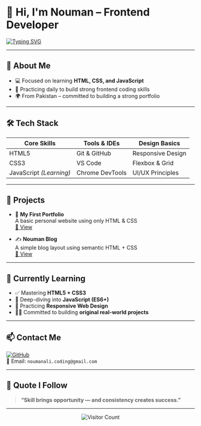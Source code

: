 # 👋 Hi, I'm Nouman – Frontend Developer 

[![Typing SVG](https://readme-typing-svg.demolab.com?font=Poppins&size=26&pause=1000&color=0078D7&center=true&vCenter=true&width=600&lines=Frontend+Web+Learner+%7C+Self-Taught+Path;Building+Clean+and+Responsive+Websites;Consistency+%3D+Progress)](https://github.com/coding-nouman)

---

## 🌟 About Me

- 💻 Focused on learning **HTML, CSS, and JavaScript**
- 🔄 Practicing daily to build strong frontend coding skills
- 🌍 From Pakistan – committed to building a strong portfolio
  
---

## 🛠️ Tech Stack

| Core Skills    | Tools & IDEs         | Design Basics      |
|----------------|----------------------|--------------------|
| HTML5          | Git & GitHub         | Responsive Design  |
| CSS3           | VS Code              | Flexbox & Grid     |
| JavaScript *(Learning)* | Chrome DevTools       | UI/UX Principles    |

---

## 💼 Projects

- 🎨 **My First Portfolio**  
  A basic personal website using only HTML & CSS  
  [🔗 View](https://github.com/coding-nouman/my-first-portfolio)

- ✍️ **Nouman Blog**  
  A simple blog layout using semantic HTML + CSS  
  [🔗 View](https://github.com/coding-nouman/Nouman-Blog)


---

## 🔁 Currently Learning

- ✅ Mastering **HTML5 + CSS3**
- 🔄 Deep-diving into **JavaScript (ES6+)**
- 📱 Practicing **Responsive Web Design**
- 👨‍💻 Committed to building **original real-world projects**

---

## 📫 Contact Me

[![GitHub](https://img.shields.io/badge/-GitHub-181717?style=for-the-badge&logo=github&logoColor=white)](https://github.com/coding-nouman)  
📧 Email: `noumanali.coding@gmail.com`

---

## 💬 Quote I Follow

> **“Skill brings opportunity — and consistency creates success.”**

---

<div align="center">
  <img src="https://api.visitorbadge.io/api/visitors?path=https%3A%2F%2Fgithub.com%2Fcoding-nouman%2F&countColor=%23263759" alt="Visitor Count"/>
</div>
